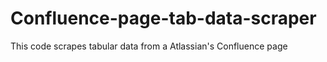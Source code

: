 # Confluence-page-tab-data-scraper
This code scrapes tabular data from a Atlassian's Confluence page 
